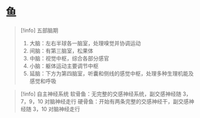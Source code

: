 # 鱼

>[!info] 五部脑期
>1. 大脑：左右半球各一脑室，处理嗅觉并协调运动
>2. 间脑：有第三脑室，松果体
>3. 中脑：视觉中枢，综合各部分感官
>4. 小脑：躯体运动主要调节中枢
>5. 延脑：下方为第四脑室，听囊和侧线的感觉中枢，处理多种生理机能及感觉和呼吸

>[!info] 自主神经系统
>软骨鱼：无完整的交感神经系统，副交感神经随 3，7，9，10 对脑神经走行
>硬骨鱼：开始有两条完整的交感神经干，副交感神经随 3，10 对脑神经走行